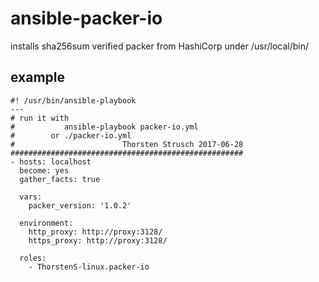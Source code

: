 # ansible-packer-io
installs sha256sum verified packer from HashiCorp under /usr/local/bin/

## example

```
#! /usr/bin/ansible-playbook
---
# run it with
#           ansible-playbook packer-io.yml
#        or ./packer-io.yml
#                        Thorsten Strusch 2017-06-28
####################################################
- hosts: localhost
  become: yes
  gather_facts: true

  vars:
    packer_version: '1.0.2'

  environment:
    http_proxy: http://proxy:3128/
    https_proxy: http://proxy:3128/

  roles:
    - ThorstenS-linux.packer-io

```
